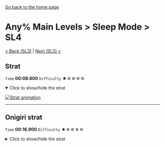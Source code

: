 [Go back to the home page](https://github.com/Doublevil/scbspeedrun)

# Any% Main Levels > Sleep Mode > SL4

[< Back (SL3)](https://github.com/Doublevil/scbspeedrun/blob/main/levels/any_ml/sl/SL3.md) | [Next (SL5) >](https://github.com/Doublevil/scbspeedrun/blob/main/levels/any_ml/sl/SL5.md)

## Strat

`Time` **00:08.600** `Difficulty` ★☆☆☆☆
<details open>
  <summary>Click to show/hide the strat</summary>

  [![Strat animation](https://github.com/Doublevil/scbspeedrun/blob/main/media/levels/sl/SL4_Strat.webp)](https://github.com/Doublevil/scbspeedrun/blob/main/media/levels/sl/SL4_Strat.mp4?raw=true)
</details>

---
## Onigiri strat

`Time` **00:16.900** `Difficulty` ★☆☆☆☆
<details>
  <summary>Click to show/hide the strat</summary>

  [![Strat animation](https://github.com/Doublevil/scbspeedrun/blob/main/media/levels/sl/SL4_Onigiri.webp)](https://github.com/Doublevil/scbspeedrun/blob/main/media/levels/sl/SL4_Onigiri.mp4?raw=true)
</details>
